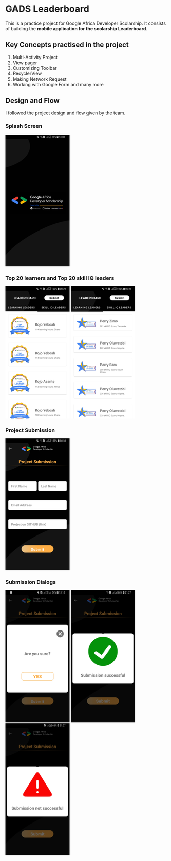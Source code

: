# GADS Leaderboard
This is a practice project for Google Africa Developer Scolarship. It consists of building the **mobile application for the scolarship Leaderboard**.

## Key Concepts practised in the project
1.	Multi-Activity Project
2.	View pager
3.	Customizing Toolbar
4.	RecyclerView
5.	Making Network Request
6.	Working with Google Form and many more

## Design and Flow
I followed the project design and flow given by the team.
### Splash Screen
<img src="https://github.com/Y-Kenza/GADS_Leaderboard/blob/master/Screenshots/1.jpg" width="200">

### Top 20 learners and Top 20 skill IQ leaders
<img src="https://github.com/Y-Kenza/GADS_Leaderboard/blob/master/Screenshots/2.jpg" width="200">    <img src="https://github.com/Y-Kenza/GADS_Leaderboard/blob/master/Screenshots/3.jpg" width="200">

### Project Submission
<img src="https://github.com/Y-Kenza/GADS_Leaderboard/blob/master/Screenshots/4.jpg" width="200">

### Submission Dialogs
<img src="https://github.com/Y-Kenza/GADS_Leaderboard/blob/master/Screenshots/5.jpg" width="200">    <img src="https://github.com/Y-Kenza/GADS_Leaderboard/blob/master/Screenshots/6.jpg" width="200">    <img src="https://github.com/Y-Kenza/GADS_Leaderboard/blob/master/Screenshots/7.jpg" width="200">
